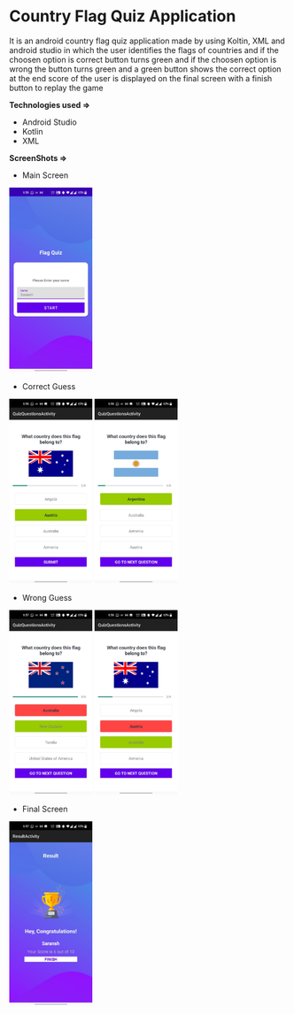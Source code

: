 # Country Flag Quiz Application

It is an android country flag quiz application made by using Koltin, XML and android
studio in which the user identifies the flags of countries and if the choosen option is correct button turns green and if the choosen option is wrong the button turns green and a green button shows the correct option at the end score of the user is
displayed on the final screen with a finish button to replay the game

**Technologies used =>**

- Android Studio
- Kotlin
- XML

**ScreenShots =>**

- Main Screen

<img src="Screenshots/main.jpeg" width="150" >

- Correct Guess

<img src="Screenshots/correct_1.jpeg" width="150" >
<img src="Screenshots/correct_2.jpeg" width="150" >


- Wrong Guess

<img src="Screenshots/wrong_1.jpeg" width="150" >
<img src="Screenshots/wrong_2.jpeg" width="150" >


- Final Screen

<img src="Screenshots/final.jpeg" width="150" >
